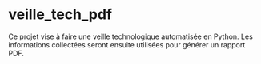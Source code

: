 # veille_tech_pdf
Ce projet vise à faire une veille technologique automatisée en Python.   Les informations collectées seront ensuite utilisées pour générer un rapport PDF.
